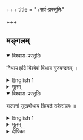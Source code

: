 +++
title = "+सर्व-प्रस्तुतिः"

+++

## मङ्गलम्
<details open><summary>विश्वास-प्रस्तुतिः</summary>

निधाय हृदि विश्वेशं विधाय गुरुवन्दनम् ।
</details>

<details><summary>English 1</summary>

Having placed in my heart the Lord of the World, and having saluted my preceptor,
</details>

<details><summary>मूलम्</summary>

निधाय हृदि विश्वेशं विधाय गुरुवन्दनम् ।
</details>


<details open><summary>विश्वास-प्रस्तुतिः</summary>

बालानां सुखबोधाय क्रियते तर्कसंग्रहः ॥
</details>

<details><summary>English 1</summary>

For the pleasant comprehension of the uninstructed, I compose the Compendium of Logical Results.
</details>

<details><summary>मूलम्</summary>

बालानां सुखबोधाय क्रियते तर्कसंग्रहः ॥
</details>

<details><summary>दीपिका</summary>

विश्वेश्वरं साम्बमूर्तिं प्रणिपत्य गिरां गुरुम्।  
टीकां शिशुहितां कुर्वे तर्कसङ्ग्रहदीपिकाम्॥

चिकीर्षितस्य ग्रन्थस्य निर्विघ्नपरिसमाप्त्यर्थं शिष्टाचारानुमितश्रुतिबोधितकर्तव्यताक_इष्टदेवतानमस्कारात्मकं मङ्गलं शिष्टशिक्षायै ग्रन्थतो निबन्ध्नंश्चिकीर्षितं प्रतिजानीते, **निधायेति** । ननु मङ्गलस्य समाप्तिसाधनत्वं नास्ति। मङ्गले कृतेऽपि कादम्बर्यादौ समाप्त्यदर्शनात्, मङ्गलाभावेऽपि किरणावल्यादौ समाप्तिदर्शनाच्च अन्वयव्यतिरेकाभ्यां व्यभिचारादिति चेत् न, कादम्बर्यादौ विघ्नबाहुल्यात्समाप्त्यभावः। किरणावल्यादौ ग्रन्थाद्बहिरेव मङ्गलं कृतमतो न व्यभिचारः। ननु मङ्गलस्य (ग्रन्थादौ) कर्तव्यत्वे किं प्रमाणमिति चेत् न। शिष्टाचारानुमितश्रुतिरेव प्रमाणत्वात्। तथा हि मङ्गलं वेदबोधितकर्तव्यताकमलौकिकाविगीतशिष्टाचारविषयत्वाद्दर्शादिवत्। भोजनादौ व्यभिचारवारणाय अलौकिकेति। रात्रिश्राद्धादौ व्यभिचारवारणाय अविगीतेति। शिष्टपदं स्पष्टार्थम्। न कुर्यान्निष्फलं कर्म इति जलताडनादेरपि निषिद्धत्वात्। तर्क्यन्ते प्रतिपाद्यन्ते इति तर्काः, द्रव्यादिपदार्थास्तेषां सङ्ग्रहः सङ्क्षेपेण स्वरूपकथनं क्रियत इत्यर्थः। कस्मै प्रयोजनायेत्यत आह, **सुखबोधायेति**। सुखेनानायासेन यो बोधः पदार्थज्ञानं तस्मा इत्यर्थः। ननु बहुषु तर्कग्रन्थेषु सत्सु किमर्थमपूर्वोऽयं ग्रन्थः क्रियत इत्यत आह, **बालानामिति**। तेषामतिविस्तृतत्वाद्बालानां बोधो न जायत इत्यर्थः। ग्रहणधारणपटुर्बालः न तु स्तनन्धयः। किम् कृत्वा क्रियत इत्यत आह, **निधायेति**। **विश्वेशं** जगन्नियन्तारं **हृदि** निधाय नितरां स्थापयित्वा सदा तद्ध्यानपरो भूत्वेत्यर्थः। गुरूणां विद्यागुरूणां, **वन्दनं** नमस्कारं, **विधाय** कृत्वेत्यर्थः॥
</details>


